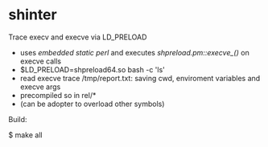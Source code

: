 # shinter

Trace execv and execve via LD_PRELOAD

 - uses *embedded static perl* and executes *shpreload.pm::execve_()* on execve calls
 - $LD_PRELOAD=shpreload64.so bash -c 'ls'
 - read execve trace /tmp/report.txt: saving cwd, enviroment variables and execve args
 - precompiled so in rel/*
 - (can be adopter to overload other symbols)

Build:

$ make all
